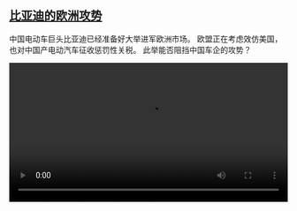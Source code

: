 <!--1713449850000-->
[比亚迪的欧洲攻势](https://www.dw.com/zh/%E6%AF%94%E4%BA%9A%E8%BF%AA%E7%9A%84%E6%AC%A7%E6%B4%B2%E6%94%BB%E5%8A%BF/a-68862041)
------

<p>中国电动车巨头比亚迪已经准备好大举进军欧洲市场。 欧盟正在考虑效仿美国，也对中国产电动汽车征收惩罚性关税。 此举能否阻挡中国车企的攻势？</small></p><video src="https://tvdownloaddw-a.akamaihd.net/Events/mp4/vdt_zh/2024/dwvgchi240418_dwvgchi240418_madebyd-ltr-wide_01icw_AVC_1280x720.mp4" controls style="width:100%"></video>
